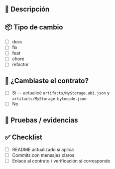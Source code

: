 ## 📝 Descripción
<!-- Explica brevemente qué cambia este PR -->

## 📦 Tipo de cambio
- [ ] docs
- [ ] fix
- [ ] feat
- [ ] chore
- [ ] refactor

## 🔁 ¿Cambiaste el contrato?
- [ ] Sí — actualicé `artifacts/MyStorage.abi.json` y `artifacts/MyStorage.bytecode.json`
- [ ] No

## 🧪 Pruebas / evidencias
<!-- Capturas, enlaces a Blockscout, tx hash, etc. -->

## ✅ Checklist
- [ ] README actualizado si aplica
- [ ] Commits con mensajes claros
- [ ] Enlace al contrato / verificación si corresponde

